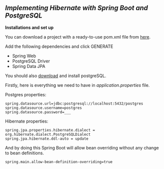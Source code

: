 ## *Implementing Hibernate with Spring Boot and PostgreSQL*

**Installations and set up**

You can download a project with a ready-to-use pom.xml file from [here](https://start.spring.io).

Add the following dependencies and click GENERATE
- Spring Web
- PostgreSQL Driver
- Spring Data JPA

You should also [download](https://www.enterprisedb.com/downloads/postgres-postgresql-downloads) and install postgreSQL.

Firstly, here is everything we need to have in *application.properties* file.

Postgres properties:
```
spring.datasource.url=jdbc:postgresql://localhost:5432/postgres
spring.datasource.username=postgres
spring.datasource.password=___
```
Hibernate properties:
```
spring.jpa.properties.hibernate.dialect = org.hibernate.dialect.PostgreSQLDialect
spring.jpa.hibernate.ddl-auto = update
```
And by doing this Spring Boot will allow bean overriding without any change to bean definitions.
```
spring.main.allow-bean-definition-overriding=true
```


